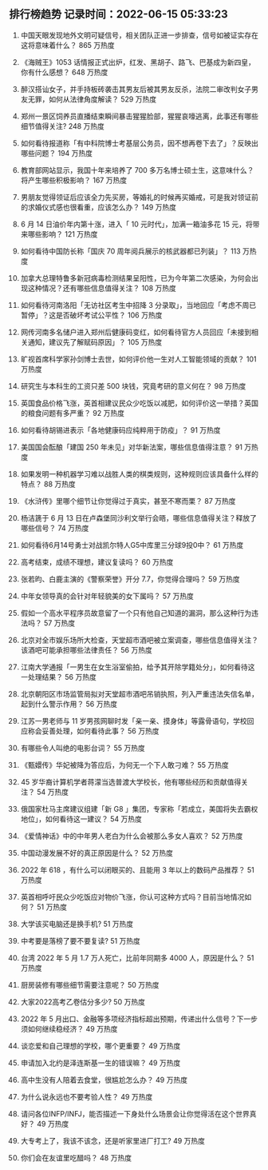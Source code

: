 
## 排行榜趋势 记录时间：2022-06-15 05:33:23
  
  1. 中国天眼发现地外文明可疑信号，相关团队正进一步排查，信号如被证实存在这将意味着什么？ 865 万热度
    
  2. 《海贼王》1053 话情报正式出炉，红发、黑胡子、路飞、巴基成为新四皇，你有什么感想？ 648 万热度
    
  3. 醉汉搭讪女子，并手持板砖袭击其男友后被其男友反杀，法院二审改判女子男友无罪，如何从法律角度解读？ 529 万热度
    
  4. 郑州一景区饲养员直播结束瞬间暴击猩猩脸部，猩猩哀嚎逃离，此事还有哪些细节值得关注? 248 万热度
    
  5. 如何看待报道称「有中科院博士考基层公务员，因不想再卷下去了」？反映出哪些问题？ 194 万热度
    
  6. 教育部网站显示，我国十年来培养了 700 多万名博士硕士生，这意味什么？将产生哪些积极影响？ 167 万热度
    
  7. 男朋友觉得领证后应该全力先买房，等婚礼的时候再买婚戒，可是我对领证前的求婚仪式感也很看重，应该怎么办？ 149 万热度
    
  8. 6 月 14 日油价年内第十涨，进入「 10 元时代」，加满一箱油多花 15 元，将带来哪些影响？ 121 万热度
    
  9. 如何看待中国防长称「国庆 70 周年阅兵展示的核武器都已列装」？ 113 万热度
    
  10. 加拿大总理特鲁多新冠病毒检测结果呈阳性，已为今年第二次感染，为何会出现这种情况？还有哪些信息值得关注？ 108 万热度
    
  11. 如何看待河南洛阳「无访社区考生中招降 3 分录取」，当地回应「考虑不周已暂停」？这是否破坏考试公平性？ 106 万热度
    
  12. 网传河南多名储户进入郑州后健康码变红，如何看待官方人员回应「未接到相关通知，建议先了解赋码原因」？ 105 万热度
    
  13. 旷视首席科学家孙剑博士去世，如何评价他一生对人工智能领域的贡献？ 101 万热度
    
  14. 研究生与本科生的工资只差 500 块钱，究竟考研的意义何在？ 98 万热度
    
  15. 英国食品价格飞涨，英首相建议民众少吃饭以减肥，如何评价这一举措？英国的粮食问题有多严重？ 92 万热度
    
  16. 如何看待胡锡进表示「各地健康码应纯粹用于防疫」？ 91 万热度
    
  17. 美国国会酝酿「建国 250 年未见」对华新法案，哪些信息值得注意？ 91 万热度
    
  18. 如果发明一种机器学习难以战胜人类的棋类规则，这种规则应该具备什么样的特点？ 88 万热度
    
  19. 《水浒传》里哪个细节让你觉得过于真实，甚至不寒而栗？ 87 万热度
    
  20. 杨洁篪于 6 月 13 日在卢森堡同沙利文举行会晤，哪些信息值得关注？释放了哪些信号？ 74 万热度
    
  21. 如何看待6月14号勇士对战凯尔特人G5中库里三分球9投0中？ 61 万热度
    
  22. 高考结束，成绩不理想，建议复读吗？ 60 万热度
    
  23. 张若昀、白鹿主演的《警察荣誉》开分 7.7，你觉得合理吗？ 59 万热度
    
  24. 中年女领导真的会针对年轻貌美的女下属吗？ 57 万热度
    
  25. 假如一个高水平程序员故意留了一个只有他自己知道的漏洞，那么这种行为违法吗？ 57 万热度
    
  26. 北京对全市娱乐场所大检查，天堂超市酒吧被立案调查，哪些信息值得关注？该酒吧可能承担哪些法律责任？ 56 万热度
    
  27. 江南大学通报「一男生在女生浴室偷拍，给予其开除学籍处分」，如何看待这一处理结果？ 56 万热度
    
  28. 北京朝阳区市场监管局拟对天堂超市酒吧吊销执照，列入严重违法失信名单，起到什么警示作用？ 56 万热度
    
  29. 江苏一男老师与 11 岁男孩网聊时发「亲一亲、摸身体」等露骨语句，学校回应称会妥善处理，如何看待此事？ 56 万热度
    
  30. 有哪些令人叫绝的电影台词？ 55 万热度
    
  31. 《甄嬛传》华妃被降为答应后，为何无一个下人敢刁难？ 55 万热度
    
  32. 45 岁华裔计算机学者蒋濛当选普渡大学校长，他有哪些经历和贡献值得关注？ 54 万热度
    
  33. 俄国家杜马主席建议组建「新 G8 」集团，专家称「若成立，美国将失去霸权地位」，如何看待这一建议？ 54 万热度
    
  34. 《爱情神话》中的中年男人老白为什么会被那么多女人喜欢？ 52 万热度
    
  35. 中国动漫发展不好的真正原因是什么？ 52 万热度
    
  36. 2022 年 618 ，有什么可以闭眼买的、且能用 3 年以上的数码产品推荐？ 51 万热度
    
  37. 英首相呼吁民众少吃饭应对物价飞涨，你认可这种方式吗？目前当地情况如何？ 51 万热度
    
  38. 大学该买电脑还是换手机? 51 万热度
    
  39. 中考要是落榜了要不要复读? 51 万热度
    
  40. 台湾 2022 年 5 月 1.7 万人死亡，比前年同期多 4000 人，原因是什么？ 51 万热度
    
  41. 厨房装修有哪些细节需要注意呢？ 50 万热度
    
  42. 大家2022高考乙卷估分多少? 50 万热度
    
  43. 2022 年 5 月出口、金融等多项经济指标超出预期，传递出什么信号？下一步须如何继续稳经济？ 49 万热度
    
  44. 谈恋爱和自己理想的学校，哪个更重要？ 49 万热度
    
  45. 申请加入北约是泽连斯基一生的错误嘛？ 49 万热度
    
  46. 高中生没有人陪着去食堂，很尴尬怎么办？ 49 万热度
    
  47. 为什么说永远也不要考验人性？ 49 万热度
    
  48. 请问各位INFP/INFJ，能否描述一下身处什么场景会让你觉得活在这个世界真好？ 49 万热度
    
  49. 大专考上了，我该不该念，还是听家里进厂打工? 49 万热度
    
  50. 你们会在友谊里吃醋吗？ 48 万热度
    